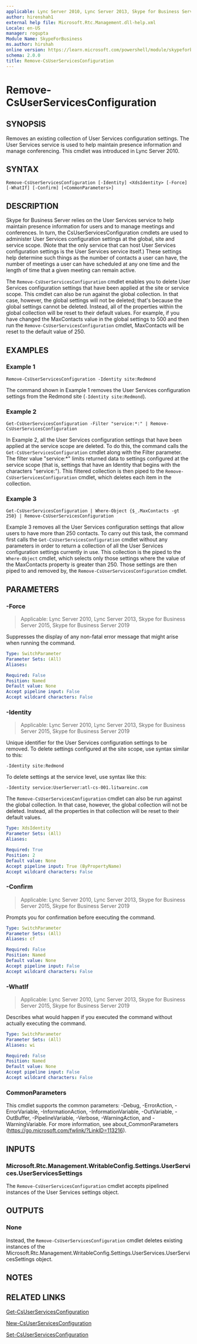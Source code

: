 ```yaml
---
applicable: Lync Server 2010, Lync Server 2013, Skype for Business Server 2015, Skype for Business Server 2019
author: hirenshah1
external help file: Microsoft.Rtc.Management.dll-help.xml
Locale: en-US
manager: rogupta
Module Name: SkypeForBusiness
ms.author: hirshah
online version: https://learn.microsoft.com/powershell/module/skypeforbusiness/remove-csuserservicesconfiguration
schema: 2.0.0
title: Remove-CsUserServicesConfiguration
---
```


# Remove-CsUserServicesConfiguration

## SYNOPSIS
Removes an existing collection of User Services configuration settings.
The User Services service is used to help maintain presence information and manage conferencing.
This cmdlet was introduced in Lync Server 2010.


## SYNTAX

```
Remove-CsUserServicesConfiguration [-Identity] <XdsIdentity> [-Force] [-WhatIf] [-Confirm] [<CommonParameters>]
```

## DESCRIPTION
Skype for Business Server relies on the User Services service to help maintain presence information for users and to manage meetings and conferences.
In turn, the CsUserServicesConfiguration cmdlets are used to administer User Services configuration settings at the global, site and service scope.
(Note that the only service that can host User Services configuration settings is the User Services service itself.) These settings help determine such things as the number of contacts a user can have, the number of meetings a user can have scheduled at any one time and the length of time that a given meeting can remain active.

The `Remove-CsUserServicesConfiguration` cmdlet enables you to delete User Services configuration settings that have been applied at the site or service scope.
This cmdlet can also be run against the global collection.
In that case, however, the global settings will not be deleted; that's because the global settings cannot be deleted.
Instead, all of the properties within the global collection will be reset to their default values.
For example, if you have changed the MaxContacts value in the global settings to 500 and then run the `Remove-CsUserServicesConfiguration` cmdlet, MaxContacts will be reset to the default value of 250.


## EXAMPLES

### Example 1
```
Remove-CsUserServicesConfiguration -Identity site:Redmond
```

The command shown in Example 1 removes the User Services configuration settings from the Redmond site (`-Identity site:Redmond`).


### Example 2
```
Get-CsUserServicesConfiguration -Filter "service:*:" | Remove-CsUserServicesConfiguration
```

In Example 2, all the User Services configuration settings that have been applied at the service scope are deleted.
To do this, the command calls the `Get-CsUserServicesConfiguration` cmdlet along with the Filter parameter.
The filter value "service:*" limits returned data to settings configured at the service scope (that is, settings that have an Identity that begins with the characters "service:").
This filtered collection is then piped to the `Remove-CsUserServicesConfiguration` cmdlet, which deletes each item in the collection.


### Example 3
```
Get-CsUserServicesConfiguration | Where-Object {$_.MaxContacts -gt 250} | Remove-CsUserServicesConfiguration
```

Example 3 removes all the User Services configuration settings that allow users to have more than 250 contacts.
To carry out this task, the command first calls the `Get-CsUserServicesConfiguration` cmdlet without any parameters in order to return a collection of all the User Services configuration settings currently in use.
This collection is the piped to the `Where-Object` cmdlet, which selects only those settings where the value of the MaxContacts property is greater than 250.
Those settings are then piped to and removed by, the `Remove-CsUserServicesConfiguration` cmdlet.


## PARAMETERS

### -Force

> Applicable: Lync Server 2010, Lync Server 2013, Skype for Business Server 2015, Skype for Business Server 2019

Suppresses the display of any non-fatal error message that might arise when running the command.

```yaml
Type: SwitchParameter
Parameter Sets: (All)
Aliases:

Required: False
Position: Named
Default value: None
Accept pipeline input: False
Accept wildcard characters: False
```

### -Identity

> Applicable: Lync Server 2010, Lync Server 2013, Skype for Business Server 2015, Skype for Business Server 2019

Unique identifier for the User Services configuration settings to be removed.
To delete settings configured at the site scope, use syntax similar to this:

`-Identity site:Redmond`

To delete settings at the service level, use syntax like this:

`-Identity service:UserServer:atl-cs-001.litwareinc.com`

The `Remove-CsUserServicesConfiguration` cmdlet can also be run against the global collection.
In that case, however, the global collection will not be deleted.
Instead, all the properties in that collection will be reset to their default values.


```yaml
Type: XdsIdentity
Parameter Sets: (All)
Aliases:

Required: True
Position: 2
Default value: None
Accept pipeline input: True (ByPropertyName)
Accept wildcard characters: False
```

### -Confirm

> Applicable: Lync Server 2010, Lync Server 2013, Skype for Business Server 2015, Skype for Business Server 2019

Prompts you for confirmation before executing the command.

```yaml
Type: SwitchParameter
Parameter Sets: (All)
Aliases: cf

Required: False
Position: Named
Default value: None
Accept pipeline input: False
Accept wildcard characters: False
```

### -WhatIf

> Applicable: Lync Server 2010, Lync Server 2013, Skype for Business Server 2015, Skype for Business Server 2019

Describes what would happen if you executed the command without actually executing the command.

```yaml
Type: SwitchParameter
Parameter Sets: (All)
Aliases: wi

Required: False
Position: Named
Default value: None
Accept pipeline input: False
Accept wildcard characters: False
```

### CommonParameters
This cmdlet supports the common parameters: -Debug, -ErrorAction, -ErrorVariable, -InformationAction, -InformationVariable, -OutVariable, -OutBuffer, -PipelineVariable, -Verbose, -WarningAction, and -WarningVariable. For more information, see about_CommonParameters (https://go.microsoft.com/fwlink/?LinkID=113216).

## INPUTS

### Microsoft.Rtc.Management.WritableConfig.Settings.UserServices.UserServicesSettings

The `Remove-CsUserServicesConfiguration` cmdlet accepts pipelined instances of the User Services settings object.

## OUTPUTS

### None
Instead, the `Remove-CsUserServicesConfiguration` cmdlet deletes existing instances of the Microsoft.Rtc.Management.WritableConfig.Settings.UserServices.UserServicesSettings object.

## NOTES

## RELATED LINKS

[Get-CsUserServicesConfiguration](Get-CsUserServicesConfiguration.md)

[New-CsUserServicesConfiguration](New-CsUserServicesConfiguration.md)

[Set-CsUserServicesConfiguration](Set-CsUserServicesConfiguration.md)
